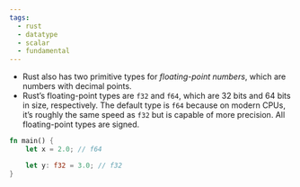 ```yaml
---
tags:
  - rust
  - datatype
  - scalar
  - fundamental
---
```


- Rust also has two primitive types for _floating-point numbers_, which are numbers with decimal points. 
- Rust’s floating-point types are `f32` and `f64`, which are 32 bits and 64 bits in size, respectively. The default type is `f64` because on modern CPUs, it’s roughly the same speed as `f32` but is capable of more precision. All floating-point types are signed.

```rust
fn main() {
    let x = 2.0; // f64

    let y: f32 = 3.0; // f32
}
```
